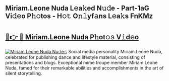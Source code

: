## Miriam.Leone Nuda L𝚎a𝚔ed N𝚞𝚍e - Part-1aG Vi𝚍𝚎o P𝚑𝚘tos - H𝚘𝚝 O𝚗𝚕yf𝚊ns L𝚎a𝚔s FnKMz

# <h2><a href="http://kf1zp4b.oniu.top/?m=Miriam.Leone+Nuda">🔗👉 🔴 Miriam.Leone Nuda P𝚑ot𝚘𝚜 V𝚒d𝚎o</a></h2>

[![Miriam.Leone Nuda Nu𝚍e𝚜](https://i.imgur.com/0qMVB7G.gif)](http://kf1zp4b.oniu.top/?m=Miriam.Leone+Nuda)
Social media personality Miriam.Leone Nuda, celebrated for publishing dance and lifestyle material, consisting of presentations and blogs. Exceptional mime troupe member Miriam.Leone Nuda, famed for their remarkable abilities and accomplishments in the art of silent storytelling.  
